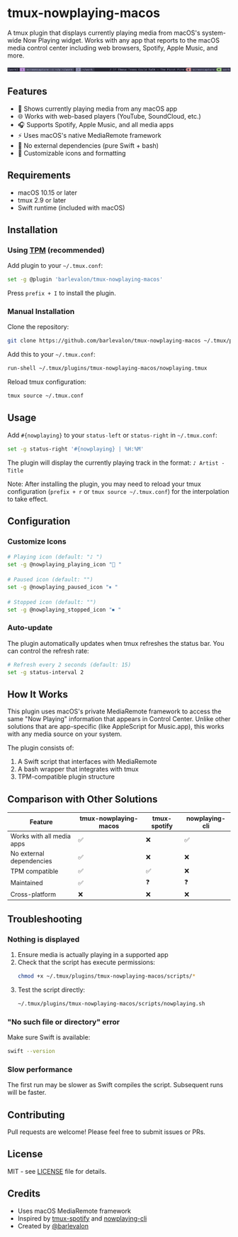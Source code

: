 # tmux-nowplaying-macos

A tmux plugin that displays currently playing media from macOS's system-wide Now Playing widget. Works with any app that reports to the macOS media control center including web browsers, Spotify, Apple Music, and more.

![tmux-nowplaying-macos screenshot](screenshot.png)

## Features

- 🎵 Shows currently playing media from any macOS app
- 🌐 Works with web-based players (YouTube, SoundCloud, etc.)
- 🎧 Supports Spotify, Apple Music, and all media apps
- ⚡ Uses macOS's native MediaRemote framework
- 🎯 No external dependencies (pure Swift + bash)
- 🔧 Customizable icons and formatting

## Requirements

- macOS 10.15 or later
- tmux 2.9 or later
- Swift runtime (included with macOS)

## Installation

### Using [TPM](https://github.com/tmux-plugins/tpm) (recommended)

Add plugin to your `~/.tmux.conf`:

```bash
set -g @plugin 'barlevalon/tmux-nowplaying-macos'
```

Press `prefix + I` to install the plugin.

### Manual Installation

Clone the repository:

```bash
git clone https://github.com/barlevalon/tmux-nowplaying-macos ~/.tmux/plugins/tmux-nowplaying-macos
```

Add this to your `~/.tmux.conf`:

```bash
run-shell ~/.tmux/plugins/tmux-nowplaying-macos/nowplaying.tmux
```

Reload tmux configuration:

```bash
tmux source ~/.tmux.conf
```

## Usage

Add `#{nowplaying}` to your `status-left` or `status-right` in `~/.tmux.conf`:

```bash
set -g status-right '#{nowplaying} | %H:%M'
```

The plugin will display the currently playing track in the format: `♪ Artist - Title`

Note: After installing the plugin, you may need to reload your tmux configuration (`prefix + r` or `tmux source ~/.tmux.conf`) for the interpolation to take effect.

## Configuration

### Customize Icons

```bash
# Playing icon (default: "♪ ")
set -g @nowplaying_playing_icon "🎵 "

# Paused icon (default: "")
set -g @nowplaying_paused_icon "⏸ "

# Stopped icon (default: "")
set -g @nowplaying_stopped_icon "⏹ "
```

### Auto-update

The plugin automatically updates when tmux refreshes the status bar. You can control the refresh rate:

```bash
# Refresh every 2 seconds (default: 15)
set -g status-interval 2
```

## How It Works

This plugin uses macOS's private MediaRemote framework to access the same "Now Playing" information that appears in Control Center. Unlike other solutions that are app-specific (like AppleScript for Music.app), this works with any media source on your system.

The plugin consists of:
1. A Swift script that interfaces with MediaRemote
2. A bash wrapper that integrates with tmux
3. TPM-compatible plugin structure

## Comparison with Other Solutions

| Feature | tmux-nowplaying-macos | tmux-spotify | nowplaying-cli |
|---------|----------------------|--------------|----------------|
| Works with all media apps | ✅ | ❌ | ✅ |
| No external dependencies | ✅ | ❌ | ❌ |
| TPM compatible | ✅ | ✅ | ❌ |
| Maintained | ✅ | ❓ | ❓ |
| Cross-platform | ❌ | ❌ | ❌ |

## Troubleshooting

### Nothing is displayed

1. Ensure media is actually playing in a supported app
2. Check that the script has execute permissions:
   ```bash
   chmod +x ~/.tmux/plugins/tmux-nowplaying-macos/scripts/*
   ```
3. Test the script directly:
   ```bash
   ~/.tmux/plugins/tmux-nowplaying-macos/scripts/nowplaying.sh
   ```

### "No such file or directory" error

Make sure Swift is available:
```bash
swift --version
```

### Slow performance

The first run may be slower as Swift compiles the script. Subsequent runs will be faster.

## Contributing

Pull requests are welcome! Please feel free to submit issues or PRs.

## License

MIT - see [LICENSE](LICENSE) file for details.

## Credits

- Uses macOS MediaRemote framework
- Inspired by [tmux-spotify](https://github.com/robhurring/tmux-spotify) and [nowplaying-cli](https://github.com/kirtan-shah/nowplaying-cli)
- Created by [@barlevalon](https://github.com/barlevalon)